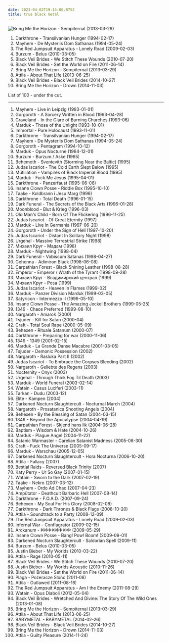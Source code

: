 ```yaml
---
date: 2021-04-02T19:15:00.875Z
title: true black metal
---
```

![Bring Me the Horizon - Sempiternal (2013-03-29)](http://coverartarchive.org/release/86f705ee-242f-4e89-896c-f95bb3044189/11987843449-500.jpg "Bring Me the Horizon - Sempiternal (2013-03-29)")
<ol class="albums">
<li data-cover="http://coverartarchive.org/release/e2f25d41-736c-40e9-83b3-678f42873eb3/14548660035-500.jpg" data-tags="black metal" role="button">Darkthrone - Transilvanian Hunger (1994-02-17)</li>
<li data-cover="http://coverartarchive.org/release/a8843c8b-2b8f-44b7-be46-c5a78942849e/21866237801-500.jpg" data-tags="black metal" role="button">Mayhem - De Mysteriis Dom Sathanas (1994-05-24)</li>
<li data-cover="https://via.placeholder.com/450" data-tags="female fronted metal, female vocalists, hair metal, reggaeton, female vocalist, queercore, goregrind, homocore, brutal death metal, nsbm, gay metal, a campire and a tent and a flashlight and some matches and a tree and that river and my glasses and a spaceship and a really really big bear but the bear is really really far away, drops wet cement on unsuspecting crippled children, a place for people with that tiny black spot on their brain to go when the darkness leaks out and does what it wills, erotic, all things annoying in the world put together into one stupid bitch, approximately 1000 times less pleasant than extreme anal caving, brutal deathcore, gaycore, nazi, the worst thing ever to happen to music, crimes against humanity, hiv positive, douchebag, shit only a fag would listen to, shit only a retard would listen to, i hope you get shot, national socialist black metal, what a waste of site resources, swag, fashioncore, dildocore, antifa, goatse, when i listen to them i dont have to buy peptobysmol anymore, everytime you listen to this crap a truck hits a granny, trashbag filled with vomit, they look like serial prostitutes with fake dildos to scare little kids, rapes my ears, niggacore, i would rather beat myself to death with a hammer than listen to this, a campfire and a tent and a flashlight and some matches and a tree and that river and my glasses and a spaceship and a really really big bear but the bear is really really far away, please assassinate, fellating the bottom of a bottle of wine, wanking and crying while running a marathon, more gay than a san fransisco man in a hawaiian shirt sniffing some liquid gold and watching sex in the city, micropenis, shit being pumped into my head through a fire hose, music to suck cock to, the gayest thing ever to happen to music, homoerotic, man in the pickle suit tricked me again, wagnerian arrangements, melodic dildocore, torture for my ears, music to listen while pederasting, violates the geneva convention, no pubic hair, better die than listen to this, raped in public by barney, pile of plastic, colossal faggot, i would rather eat shit for the rest of my life than listen to this, music to have anal sex to, people i dont want to have sex with, as awesome has having testicles in your face when you wake up, homeless on the streets giving handjobs for crack, really violent sex that is not only extremely bloody but also can scar people forever as well as haunt people in their dreams and plus it can turn innocent people into bloodthirsty killers that have no mercy for their victims, you candle sniffing fuck fence go climb a wall of dicks you double nigger, why does this person have to haunt decent people even on last fm, satanic dildocore, sounds like a woman driving a vehicle with a manual transmission, fart machine, my hatred of this is so thick and rich that you could drizzle it over pancakes, kept in freezer to be served as dinner, used at guantanamo bay, the victims of chernobyl, brutal fagcore, just put your what what deep in my butt butt and let juice fly and ill soak up the what what in the butt butt penis fish meat carebears, spermgrind, dr gay and his gang of faggots, all aboard the failboat, ambient dildocore, satanic buttcore, slamming guttural satanic buttcore, my cat starts to vomit uncontrollably when listening to this" role="button">The Red Jumpsuit Apparatus - Lonely Road (2009-02-03)</li>
<li data-cover="http://coverartarchive.org/release/b43a420d-f4be-3e74-836f-a3732718c92b/1480049199-500.jpg" data-tags="black metal, atmospheric black metal" role="button">Burzum - Belus (2010-03-05)</li>
<li data-cover="https://via.placeholder.com/450" data-tags="post-hardcore" role="button">Black Veil Brides - We Stitch These Wounds (2010-07-20)</li>
<li data-cover="https://via.placeholder.com/450" data-tags="hard rock" role="button">Black Veil Brides - Set the World on Fire (2011-06-14)</li>
<li data-cover="http://coverartarchive.org/release/86f705ee-242f-4e89-896c-f95bb3044189/11987843449-500.jpg" data-tags="post-hardcore, metalcore" role="button">Bring Me the Horizon - Sempiternal (2013-03-29)</li>
<li data-cover="https://via.placeholder.com/450" data-tags="metalcore, deathcore, gaycore, female fronted metal, female vocalists, reggaeton, female vocalist, queercore, goregrind, homocore, brutal death metal, nsbm, gay metal, a campire and a tent and a flashlight and some matches and a tree and that river and my glasses and a spaceship and a really really big bear but the bear is really really far away, drops wet cement on unsuspecting crippled children, a place for people with that tiny black spot on their brain to go when the darkness leaks out and does what it wills, erotic, all things annoying in the world put together into one stupid bitch, approximately 1000 times less pleasant than extreme anal caving, true metal, true norwegian black metal, true black metal, brutal deathcore, nazi, the worst thing ever to happen to music, crimes against humanity, hiv positive, douchebag, shit only a fag would listen to, shit only a retard would listen to, i hope you get shot, national socialist black metal, what a waste of site resources, swag, fashioncore, dildocore, antifa, goatse, when i listen to them i dont have to buy peptobysmol anymore, everytime you listen to this crap a truck hits a granny, trashbag filled with vomit, they look like serial prostitutes with fake dildos to scare little kids, rapes my ears, niggacore, gay black metal, i would rather beat myself to death with a hammer than listen to this, a campfire and a tent and a flashlight and some matches and a tree and that river and my glasses and a spaceship and a really really big bear but the bear is really really far away, please assassinate, fellating the bottom of a bottle of wine, wanking and crying while running a marathon, more gay than a san fransisco man in a hawaiian shirt sniffing some liquid gold and watching sex in the city, micropenis, shit being pumped into my head through a fire hose, music to suck cock to, the gayest thing ever to happen to music, homoerotic, man in the pickle suit tricked me again, wagnerian arrangements, melodic dildocore, torture for my ears, music to listen while pederasting, violates the geneva convention, no pubic hair, better die than listen to this, raped in public by barney, pile of plastic, colossal faggot, i would rather eat shit for the rest of my life than listen to this, music to have anal sex to, people i dont want to have sex with, as awesome has having testicles in your face when you wake up, homeless on the streets giving handjobs for crack, gaygrind, really violent sex that is not only extremely bloody but also can scar people forever as well as haunt people in their dreams and plus it can turn innocent people into bloodthirsty killers that have no mercy for their victims, you candle sniffing fuck fence go climb a wall of dicks you double nigger, why does this person have to haunt decent people even on last fm, satanic dildocore, sounds like a woman driving a vehicle with a manual transmission, fart machine, my hatred of this is so thick and rich that you could drizzle it over pancakes, kept in freezer to be served as dinner, used at guantanamo bay, the victims of chernobyl, brutal fagcore, just put your what what deep in my butt butt and let juice fly and ill soak up the what what in the butt butt penis fish meat carebears, spermgrind, dr gay and his gang of faggots, all aboard the failboat, ambient dildocore, satanic buttcore, gay nigger black metal, slamming guttural satanic buttcore, my cat starts to vomit uncontrollably when listening to this, proud to be gay" role="button">Attila - About That Life (2013-06-25)</li>
<li data-cover="https://via.placeholder.com/450" data-tags="post-hardcore" role="button">Black Veil Brides - Black Veil Brides (2014-10-27)</li>
<li data-cover="https://via.placeholder.com/450" data-tags="true norwegian black metal, violates the geneva convention, raped in public by barney, kept in freezer to be served as dinner, female fronted metal, female vocalists, reggaeton, female vocalist, queercore, post-hardcore, goregrind, homocore, brutal death metal, nsbm, gay metal, a campire and a tent and a flashlight and some matches and a tree and that river and my glasses and a spaceship and a really really big bear but the bear is really really far away, drops wet cement on unsuspecting crippled children, a place for people with that tiny black spot on their brain to go when the darkness leaks out and does what it wills, erotic, all things annoying in the world put together into one stupid bitch, approximately 1000 times less pleasant than extreme anal caving, true metal, true black metal, brutal deathcore, gaycore, nazi, the worst thing ever to happen to music, crimes against humanity, hiv positive, douchebag, shit only a fag would listen to, shit only a retard would listen to, i hope you get shot, national socialist black metal, what a waste of site resources, swag, fashioncore, dildocore, antifa, goatse, when i listen to them i dont have to buy peptobysmol anymore, everytime you listen to this crap a truck hits a granny, trashbag filled with vomit, they look like serial prostitutes with fake dildos to scare little kids, rapes my ears, niggacore, gay black metal, i would rather beat myself to death with a hammer than listen to this, a campfire and a tent and a flashlight and some matches and a tree and that river and my glasses and a spaceship and a really really big bear but the bear is really really far away, please assassinate, fellating the bottom of a bottle of wine, wanking and crying while running a marathon, more gay than a san fransisco man in a hawaiian shirt sniffing some liquid gold and watching sex in the city, micropenis, shit being pumped into my head through a fire hose, music to suck cock to, the gayest thing ever to happen to music, homoerotic, man in the pickle suit tricked me again, wagnerian arrangements, melodic dildocore, torture for my ears, music to listen while pederasting, no pubic hair, better die than listen to this, pile of plastic, colossal faggot, i would rather eat shit for the rest of my life than listen to this, music to have anal sex to, people i dont want to have sex with, as awesome has having testicles in your face when you wake up, homeless on the streets giving handjobs for crack, gaygrind, really violent sex that is not only extremely bloody but also can scar people forever as well as haunt people in their dreams and plus it can turn innocent people into bloodthirsty killers that have no mercy for their victims, you candle sniffing fuck fence go climb a wall of dicks you double nigger, why does this person have to haunt decent people even on last fm, satanic dildocore, sounds like a woman driving a vehicle with a manual transmission, fart machine, my hatred of this is so thick and rich that you could drizzle it over pancakes, used at guantanamo bay, the victims of chernobyl, brutal fagcore, just put your what what deep in my butt butt and let juice fly and ill soak up the what what in the butt butt penis fish meat carebears, spermgrind, dr gay and his gang of faggots, all aboard the failboat, ambient dildocore, satanic buttcore, gay nigger black metal, slamming guttural satanic buttcore, my cat starts to vomit uncontrollably when listening to this, proud to be gay" role="button">Bring Me the Horizon - Drown (2014-11-03)</li>
</ol>
List of 100 - under the cut.
<!-- more -->

_________________

<ol class="albums">
<li data-cover="https://via.placeholder.com/450" data-tags="black metal" role="button">
Mayhem - Live in Leipzig (1993-01-01)
</li>
<li data-cover="http://coverartarchive.org/release/be7fe10b-1bf8-4591-86e8-f25e186d8b61/5950177561-500.jpg" data-tags="black metal, raw black metal" role="button">
Gorgoroth - A Sorcery Written in Blood (1993-04-28)
</li>
<li data-cover="http://coverartarchive.org/release/e4454341-8ae3-4339-b176-ab8c5a1d5a63/3555034678-500.jpg" data-tags="black metal" role="button">
Graveland - In the Glare of Burning Churches (1993-06)
</li>
<li data-cover="http://coverartarchive.org/release/db1067db-78e7-4b02-963b-3e7a1cd2fdeb/4811326194-500.jpg" data-tags="black metal" role="button">
Marduk - Those of the Unlight (1993-10-01)
</li>
<li data-cover="http://coverartarchive.org/release/6aac0b23-142d-3568-8fdc-5154220be48d/8068709253-500.jpg" data-tags="black metal" role="button">
Immortal - Pure Holocaust (1993-11-01)
</li>
<li data-cover="http://coverartarchive.org/release/e2f25d41-736c-40e9-83b3-678f42873eb3/14548660035-500.jpg" data-tags="black metal" role="button">
Darkthrone - Transilvanian Hunger (1994-02-17)
</li>
<li data-cover="http://coverartarchive.org/release/a8843c8b-2b8f-44b7-be46-c5a78942849e/21866237801-500.jpg" data-tags="black metal" role="button">
Mayhem - De Mysteriis Dom Sathanas (1994-05-24)
</li>
<li data-cover="http://coverartarchive.org/release/e5d74976-217a-4f65-99df-d2b256be09e1/5930810741-500.jpg" data-tags="black metal" role="button">
Gorgoroth - Pentagram (1994-10-12)
</li>
<li data-cover="https://via.placeholder.com/450" data-tags="black metal" role="button">
Marduk - Opus Nocturne (1994-12-01)
</li>
<li data-cover="http://coverartarchive.org/release/84a47d99-343a-4081-9602-cea02048ae2b/2883291854-500.jpg" data-tags="black metal" role="button">
Burzum - Burzum / Aske (1995)
</li>
<li data-cover="http://coverartarchive.org/release/6f9776dc-964d-3c06-8bd8-33aeea62cd1c/6985187745-500.jpg" data-tags="black metal" role="button">
Behemoth - Sventevith (Storming Near the Baltic) (1995)
</li>
<li data-cover="http://coverartarchive.org/release/3097df99-cb3b-4f11-833b-0aa05f50a5e8/1502185712-500.jpg" data-tags="black metal" role="button">
Judas Iscariot - The Cold Earth Slept Below (1995)
</li>
<li data-cover="http://coverartarchive.org/release/c842b6c6-bd85-4384-a218-e18d28f0a405/9187934027-500.jpg" data-tags="black metal" role="button">
Mütiilation - Vampires of Black Imperial Blood (1995)
</li>
<li data-cover="http://coverartarchive.org/release/216a3a64-22bc-44ac-a0d0-7402e707cd4f/5250531746-500.jpg" data-tags="black metal" role="button">
Marduk - Fuck Me Jesus (1995-04-01)
</li>
<li data-cover="https://img.discogs.com/MPLtz71BsHLYzqnBBbvgH7WO_lc=/fit-in/600x454/filters:strip_icc():format(jpeg):mode_rgb():quality(90)/discogs-images/R-1373140-1334654294.jpeg.jpg" data-tags="black metal" role="button">
Darkthrone - Panzerfaust (1995-06-06)
</li>
<li data-cover="http://coverartarchive.org/release/773b1e1e-3fe6-4e8f-a5e4-117d45dd2d06/27358258265-500.jpg" data-tags="1995, detroit" role="button">
Insane Clown Posse - Riddle Box (1995-10-10)
</li>
<li data-cover="http://coverartarchive.org/release/1f4f5ee4-1ea8-4849-8d42-3abcbc013cde/14048138069-500.jpg" data-tags="black metal, norwegian black metal, true norwegian black metal, extreme black metal, true black metal, black fucking metal, poetic black metal" role="button">
Taake - Koldbrann i Jesu Marg (1996)
</li>
<li data-cover="https://img.discogs.com/MPLtz71BsHLYzqnBBbvgH7WO_lc=/fit-in/600x454/filters:strip_icc():format(jpeg):mode_rgb():quality(90)/discogs-images/R-1373140-1334654294.jpeg.jpg" data-tags="black metal" role="button">
Darkthrone - Total Death (1996-01-15)
</li>
<li data-cover="https://via.placeholder.com/450" data-tags="black metal" role="button">
Dark Funeral - The Secrets of the Black Arts (1996-01-28)
</li>
<li data-cover="https://via.placeholder.com/450" data-tags="black metal, raw black metal, kvlt, true black metal" role="button">
Moonblood - Blut & Krieg (1996-03)
</li>
<li data-cover="https://img.discogs.com/icopur7OZ3YFfyCMCf8XryAsCHE=/fit-in/600x337/filters:strip_icc():format(jpeg):mode_rgb():quality(90)/discogs-images/R-9634238-1483961231-2879.jpeg.jpg" data-tags="black metal" role="button">
Old Man's Child - Born Of The Flickering (1996-11-25)
</li>
<li data-cover="http://coverartarchive.org/release/6e526f15-e845-464d-8db0-1fdfed1942e5/5569426722-500.jpg" data-tags="black metal" role="button">
Judas Iscariot - Of Great Eternity (1997)
</li>
<li data-cover="https://via.placeholder.com/450" data-tags="black metal" role="button">
Marduk - Live in Germania (1997-06-20)
</li>
<li data-cover="https://via.placeholder.com/450" data-tags="black metal" role="button">
Gorgoroth - Under the Sign of Hell (1997-10-20)
</li>
<li data-cover="http://coverartarchive.org/release/9cde4266-2f49-42cd-8800-afdbe89aa78e/5430870614-500.jpg" data-tags="black metal" role="button">
Judas Iscariot - Distant In Solitary Night (1998)
</li>
<li data-cover="https://via.placeholder.com/450" data-tags="black metal, norwegian black metal" role="button">
Urgehal - Massive Terrestrial Strike (1998)
</li>
<li data-cover="https://via.placeholder.com/450" data-tags="atmospheric black metal, avant-garde black metal, true black metal, orthodox black metal, russian chanson, black shanson" role="button">
Михаил Круг - Мадам (1998)
</li>
<li data-cover="http://coverartarchive.org/release/0540d909-a493-469d-9a61-f4aae98c2335/4809550915-500.jpg" data-tags="black metal" role="button">
Marduk - Nightwing (1998-04)
</li>
<li data-cover="https://via.placeholder.com/450" data-tags="black metal" role="button">
Dark Funeral - Vobiscum Satanas (1998-04-27)
</li>
<li data-cover="https://via.placeholder.com/450" data-tags="black metal" role="button">
Gehenna - Adimiron Black (1998-06-08)
</li>
<li data-cover="http://coverartarchive.org/release/3f2e996b-e231-4165-bba0-64ee3b67cf60/1033890833-500.jpg" data-tags="black metal" role="button">
Carpathian Forest - Black Shining Leather (1998-08-28)
</li>
<li data-cover="https://img.discogs.com/LpWPSsMRdJF3kGrFKD92rw4aDp0=/fit-in/600x378/filters:strip_icc():format(jpeg):mode_rgb():quality(90)/discogs-images/R-5555198-1414235134-6501.jpeg.jpg" data-tags="black metal" role="button">
Emperor - Emperor / Wrath of the Tyrant (1998-09-28)
</li>
<li data-cover="https://via.placeholder.com/450" data-tags="chanson, atmospheric black metal, raw black metal, avant-garde black metal, true black metal, orthodox black metal, black shanson" role="button">
Михаил Круг - Владимирский централ (1999)
</li>
<li data-cover="https://via.placeholder.com/450" data-tags="atmospheric black metal, raw black metal, avant-garde black metal, true black metal, orthodox black metal, black shanson" role="button">
Михаил Круг - Роза (1999)
</li>
<li data-cover="http://coverartarchive.org/release/01ead863-ec48-479e-8d96-d0594d0932aa/23145881636-500.jpg" data-tags="black metal" role="button">
Judas Iscariot - Heaven In Flames (1999-02)
</li>
<li data-cover="https://via.placeholder.com/450" data-tags="black metal" role="button">
Marduk - Panzer Division Marduk (1999-03-05)
</li>
<li data-cover="https://img.discogs.com/cNhyGiPa18oIAK7F52ij5CIZrFM=/fit-in/562x556/filters:strip_icc():format(jpeg):mode_rgb():quality(90)/discogs-images/R-2133956-1348802991-3436.jpeg.jpg" data-tags="black metal" role="button">
Satyricon - Intermezzo II (1999-05-10)
</li>
<li data-cover="http://coverartarchive.org/release/4376e2ea-7b73-32a7-b99a-2e76f21498c2/28063954531-500.jpg" data-tags="juggalo, hip-hop" role="button">
Insane Clown Posse - The Amazing Jeckel Brothers (1999-05-25)
</li>
<li data-cover="http://coverartarchive.org/release/ed386063-2dc6-4e98-b0d5-ab27ff469c17/4207443530-500.jpg" data-tags="black metal" role="button">
1349 - Chaos Preferred (1999-08-10)
</li>
<li data-cover="http://coverartarchive.org/release/624e99b8-1481-442f-b818-a0de955fa7a0/2248693566-500.jpg" data-tags="black metal" role="button">
Nargaroth - Amarok (2000)
</li>
<li data-cover="https://img.discogs.com/p1_YXoPwU0K-OS0LqGVzUWNiuc8=/fit-in/300x300/filters:strip_icc():format(jpeg):mode_rgb():quality(90)/discogs-images/R-8177595-1463222916-2006.jpeg.jpg" data-tags="black metal" role="button">
Tsjuder - Kill for Satan (2000-04)
</li>
<li data-cover="https://via.placeholder.com/450" data-tags="black metal" role="button">
Craft - Total Soul Rape (2000-05-09)
</li>
<li data-cover="https://via.placeholder.com/450" data-tags="black metal" role="button">
Behexen - Rituale Satanum (2000-07)
</li>
<li data-cover="https://via.placeholder.com/450" data-tags="black metal" role="button">
Darkthrone - Preparing for war (2000-11-06)
</li>
<li data-cover="http://coverartarchive.org/release/3b7437ea-708b-42f5-be1c-0369feb74c4e/4207453201-500.jpg" data-tags="black metal" role="button">
1349 - 1349 (2001-02-15)
</li>
<li data-cover="https://via.placeholder.com/450" data-tags="black metal" role="button">
Marduk - La Grande Danse Macabre (2001-03-05)
</li>
<li data-cover="http://coverartarchive.org/release/2ef6c1bc-ad49-4090-bc03-de89ce20b633/2651046663-500.jpg" data-tags="black metal" role="button">
Tsjuder - Demonic Possession (2002)
</li>
<li data-cover="http://coverartarchive.org/release/bb2561bb-fd7a-4c9f-aaf5-ddc0512fbc2a/2248935299-500.jpg" data-tags="black metal" role="button">
Nargaroth - Rasluka Part II (2002)
</li>
<li data-cover="http://coverartarchive.org/release/34ccce64-25b8-4568-98c5-3f208897a040/5949717212-500.jpg" data-tags="black metal" role="button">
Judas Iscariot - To Embrace the Corpses Bleeding (2002)
</li>
<li data-cover="http://coverartarchive.org/release/ae39c67c-7703-4151-a365-993a1c315123/2704373752-500.jpg" data-tags="black metal, depressive black metal" role="button">
Nargaroth - Geliebte des Regens (2003)
</li>
<li data-cover="https://img.discogs.com/asVidnJlB_cTG8BBDg3CvA7CpmU=/fit-in/600x499/filters:strip_icc():format(jpeg):mode_rgb():quality(90)/discogs-images/R-8087710-1454934958-7912.jpeg.jpg" data-tags="black metal, atmospheric black metal" role="button">
Nocternity - Onyx (2003)
</li>
<li data-cover="https://via.placeholder.com/450" data-tags="black metal" role="button">
Urgehal - Through Thick Fog Til Death (2003)
</li>
<li data-cover="http://coverartarchive.org/release/481971ab-abc8-41fc-86e9-0cfa91bd5bd8/4809664626-500.jpg" data-tags="black metal" role="button">
Marduk - World Funeral (2003-02-14)
</li>
<li data-cover="https://img.discogs.com/F8TsZffkMhD_-Pc3v_EPegVr3JM=/fit-in/600x284/filters:strip_icc():format(jpeg):mode_rgb():quality(90)/discogs-images/R-13861590-1562780116-2796.jpeg.jpg" data-tags="black metal" role="button">
Watain - Casus Luciferi (2003-11)
</li>
<li data-cover="https://img.discogs.com/Hx2z0NItvsNkVQThKzoP0svvhcE=/fit-in/600x531/filters:strip_icc():format(jpeg):mode_rgb():quality(90)/discogs-images/R-9280126-1510163722-7447.jpeg.jpg" data-tags="dudu, tarkan" role="button">
Tarkan - Dudu (2003-12)
</li>
<li data-cover="https://via.placeholder.com/450" data-tags="black metal, true black metal, norway black metal" role="button">
Elite - Kampen (2004)
</li>
<li data-cover="http://coverartarchive.org/release/205da306-fc1b-3fc2-b7b3-7ce0f93b8c89/14799107609-500.jpg" data-tags="black metal" role="button">
Darkened Nocturn Slaughtercult - Nocturnal March (2004)
</li>
<li data-cover="http://coverartarchive.org/release/d33b3e90-8291-460d-90fc-ecbc177144ef/2248853601-500.jpg" data-tags="black metal" role="button">
Nargaroth - Prosatanica Shooting Angels (2004)
</li>
<li data-cover="https://via.placeholder.com/450" data-tags="black metal, finnish black metal" role="button">
Behexen - By the Blessing of Satan (2004-03-15)
</li>
<li data-cover="http://coverartarchive.org/release/9b3e6363-2d1b-4ea0-8bc5-ed849e3a8d75/13320177159-500.jpg" data-tags="black metal" role="button">
1349 - Beyond the Apocalypse (2004-04-19)
</li>
<li data-cover="https://img.discogs.com/QVRzBHKAVbhSe141OxfJQRn3mac=/fit-in/500x500/filters:strip_icc():format(jpeg):mode_rgb():quality(90)/discogs-images/R-4096915-1355112299-5303.jpeg.jpg" data-tags="black metal" role="button">
Carpathian Forest - Skjend hans lik (2004-06-28)
</li>
<li data-cover="https://via.placeholder.com/450" data-tags="black metal, raw black metal, kvlt, true black metal" role="button">
Baptism - Wisdom & Hate (2004-10-26)
</li>
<li data-cover="http://coverartarchive.org/release/27e6d06a-c20d-45a2-afbf-1ec0f5e0e0b0/4811056106-500.jpg" data-tags="black metal" role="button">
Marduk - Plague Angel (2004-11-22)
</li>
<li data-cover="http://coverartarchive.org/release/f5ff01a8-3590-42e1-8581-8a144c410b4f/10138520058-500.jpg" data-tags="black metal" role="button">
Satanic Warmaster - Carelian Satanist Madness (2005-06-30)
</li>
<li data-cover="http://coverartarchive.org/release/f4d0dbf3-8c5f-3297-bc45-86f68c78fba6/23165777608-500.jpg" data-tags="black metal" role="button">
Craft - Fuck The Universe (2005-09-17)
</li>
<li data-cover="http://coverartarchive.org/release/54991fb8-e07e-4132-b160-50415d9bdfea/6008699608-500.jpg" data-tags="black metal" role="button">
Marduk - Warschau (2005-12-05)
</li>
<li data-cover="http://coverartarchive.org/release/b7fc16c3-6611-4312-8bd1-ce7122deaad6/16103200312-500.jpg" data-tags="black metal, german black metal" role="button">
Darkened Nocturn Slaughtercult - Hora Nocturna (2006-10-20)
</li>
<li data-cover="https://via.placeholder.com/450" data-tags="deathcore" role="button">
Attila - Fallacy (2007)
</li>
<li data-cover="https://via.placeholder.com/450" data-tags="war metal, blackened death metal, true black metal" role="button">
Bestial Raids - Reversed Black Trinity (2007)
</li>
<li data-cover="https://img.discogs.com/_BJFszd73qwVxIqLKvgBV8MkrFA=/fit-in/600x526/filters:strip_icc():format(jpeg):mode_rgb():quality(90)/discogs-images/R-10497034-1498657831-8536.jpeg.jpg" data-tags="female vocalists, gay metal" role="button">
Katy Perry - Ur So Gay (2007-01-15)
</li>
<li data-cover="https://via.placeholder.com/450" data-tags="black metal" role="button">
Watain - Sworn to the Dark (2007-02-19)
</li>
<li data-cover="http://coverartarchive.org/release/56a81f6d-c806-4cd9-a633-bf124b59f826/9017373488-500.jpg" data-tags="black metal" role="button">
Taake - Nekro (2007-03-12)
</li>
<li data-cover="https://via.placeholder.com/450" data-tags="black metal" role="button">
Mayhem - Ordo Ad Chao (2007-04-23)
</li>
<li data-cover="https://via.placeholder.com/450" data-tags="black metal, usbm, raw black metal, true black metal" role="button">
Ampütator - Deathcult Barbaric Hell (2007-08-14)
</li>
<li data-cover="https://via.placeholder.com/450" data-tags="black metal, black n roll" role="button">
Darkthrone - F.O.A.D. (2007-09-24)
</li>
<li data-cover="http://coverartarchive.org/release/d1009229-3cdf-4623-8b2a-882825e8549c/2424481731-500.jpg" data-tags="black metal" role="button">
Behexen - My Soul For His Glory (2008-02-08)
</li>
<li data-cover="https://via.placeholder.com/450" data-tags="black metal" role="button">
Darkthrone - Dark Thrones & Black Flags (2008-10-20)
</li>
<li data-cover="https://via.placeholder.com/450" data-tags="deathcore, gaycore" role="button">
Attila - Soundtrack to a Party (2008-12-09)
</li>
<li data-cover="https://via.placeholder.com/450" data-tags="female fronted metal, female vocalists, hair metal, reggaeton, female vocalist, queercore, goregrind, homocore, brutal death metal, nsbm, gay metal, a campire and a tent and a flashlight and some matches and a tree and that river and my glasses and a spaceship and a really really big bear but the bear is really really far away, drops wet cement on unsuspecting crippled children, a place for people with that tiny black spot on their brain to go when the darkness leaks out and does what it wills, erotic, all things annoying in the world put together into one stupid bitch, approximately 1000 times less pleasant than extreme anal caving, brutal deathcore, gaycore, nazi, the worst thing ever to happen to music, crimes against humanity, hiv positive, douchebag, shit only a fag would listen to, shit only a retard would listen to, i hope you get shot, national socialist black metal, what a waste of site resources, swag, fashioncore, dildocore, antifa, goatse, when i listen to them i dont have to buy peptobysmol anymore, everytime you listen to this crap a truck hits a granny, trashbag filled with vomit, they look like serial prostitutes with fake dildos to scare little kids, rapes my ears, niggacore, i would rather beat myself to death with a hammer than listen to this, a campfire and a tent and a flashlight and some matches and a tree and that river and my glasses and a spaceship and a really really big bear but the bear is really really far away, please assassinate, fellating the bottom of a bottle of wine, wanking and crying while running a marathon, more gay than a san fransisco man in a hawaiian shirt sniffing some liquid gold and watching sex in the city, micropenis, shit being pumped into my head through a fire hose, music to suck cock to, the gayest thing ever to happen to music, homoerotic, man in the pickle suit tricked me again, wagnerian arrangements, melodic dildocore, torture for my ears, music to listen while pederasting, violates the geneva convention, no pubic hair, better die than listen to this, raped in public by barney, pile of plastic, colossal faggot, i would rather eat shit for the rest of my life than listen to this, music to have anal sex to, people i dont want to have sex with, as awesome has having testicles in your face when you wake up, homeless on the streets giving handjobs for crack, really violent sex that is not only extremely bloody but also can scar people forever as well as haunt people in their dreams and plus it can turn innocent people into bloodthirsty killers that have no mercy for their victims, you candle sniffing fuck fence go climb a wall of dicks you double nigger, why does this person have to haunt decent people even on last fm, satanic dildocore, sounds like a woman driving a vehicle with a manual transmission, fart machine, my hatred of this is so thick and rich that you could drizzle it over pancakes, kept in freezer to be served as dinner, used at guantanamo bay, the victims of chernobyl, brutal fagcore, just put your what what deep in my butt butt and let juice fly and ill soak up the what what in the butt butt penis fish meat carebears, spermgrind, dr gay and his gang of faggots, all aboard the failboat, ambient dildocore, satanic buttcore, slamming guttural satanic buttcore, my cat starts to vomit uncontrollably when listening to this" role="button">
The Red Jumpsuit Apparatus - Lonely Road (2009-02-03)
</li>
<li data-cover="https://via.placeholder.com/450" data-tags="black metal, polish" role="button">
Infernal War - Conflagrator (2009-02-15)
</li>
<li data-cover="https://via.placeholder.com/450" data-tags="black metal, 2009" role="button">
Arckanum - ÞÞÞÞÞÞÞÞÞÞÞ (2009-05-29)
</li>
<li data-cover="http://coverartarchive.org/release/7aa2faf0-993a-45b6-b513-afcb5f40f5d5/1621608060-500.jpg" data-tags="2009, goregrind, deathcore, brutal death metal, nsbm, deathgrind, brutal deathcore, national socialist black metal, moshcore" role="button">
Insane Clown Posse - Bang! Pow! Boom! (2009-09-01)
</li>
<li data-cover="http://coverartarchive.org/release/a7e4fd7d-81d1-44fa-aa49-2031bbae8b31/1362249760-500.jpg" data-tags="black metal" role="button">
Darkened Nocturn Slaughtercult - Saldorian Spell (2009-11)
</li>
<li data-cover="http://coverartarchive.org/release/b43a420d-f4be-3e74-836f-a3732718c92b/1480049199-500.jpg" data-tags="black metal, atmospheric black metal" role="button">
Burzum - Belus (2010-03-05)
</li>
<li data-cover="http://coverartarchive.org/release/6bfba6d5-71fc-454b-b3a0-63632a1459fa/20855090957-500.jpg" data-tags="totec radio, justin bieber, goregrind, justin bieber my worlds" role="button">
Justin Bieber - My Worlds (2010-03-22)
</li>
<li data-cover="https://via.placeholder.com/450" data-tags="deathcore" role="button">
Attila - Rage (2010-05-11)
</li>
<li data-cover="https://via.placeholder.com/450" data-tags="post-hardcore" role="button">
Black Veil Brides - We Stitch These Wounds (2010-07-20)
</li>
<li data-cover="http://coverartarchive.org/release/d9206472-5d0c-4617-a1d3-75466a346934/15444150049-500.jpg" data-tags="totec radio, justin bieber" role="button">
Justin Bieber - My Worlds Acoustic (2010-11-26)
</li>
<li data-cover="https://via.placeholder.com/450" data-tags="hard rock" role="button">
Black Veil Brides - Set the World on Fire (2011-06-14)
</li>
<li data-cover="http://coverartarchive.org/release/03b3ed83-3334-4906-a678-7b90e256d363/6212079908-500.jpg" data-tags="black metal, nakurwianie dla szatana" role="button">
Plaga - Pożeracze Słońc (2011-08)
</li>
<li data-cover="https://via.placeholder.com/450" data-tags="deathcore" role="button">
Attila - Outlawed (2011-08-16)
</li>
<li data-cover="https://via.placeholder.com/450" data-tags="female fronted metal, female vocalists, hair metal, reggaeton, female vocalist, queercore, goregrind, homocore, brutal death metal, nsbm, gay metal, a campire and a tent and a flashlight and some matches and a tree and that river and my glasses and a spaceship and a really really big bear but the bear is really really far away, drops wet cement on unsuspecting crippled children, a place for people with that tiny black spot on their brain to go when the darkness leaks out and does what it wills, erotic, all things annoying in the world put together into one stupid bitch, approximately 1000 times less pleasant than extreme anal caving, brutal deathcore, gaycore, nazi, the worst thing ever to happen to music, crimes against humanity, hiv positive, douchebag, shit only a fag would listen to, shit only a retard would listen to, i hope you get shot, national socialist black metal, what a waste of site resources, swag, fashioncore, dildocore, antifa, goatse, when i listen to them i dont have to buy peptobysmol anymore, everytime you listen to this crap a truck hits a granny, trashbag filled with vomit, they look like serial prostitutes with fake dildos to scare little kids, rapes my ears, niggacore, i would rather beat myself to death with a hammer than listen to this, a campfire and a tent and a flashlight and some matches and a tree and that river and my glasses and a spaceship and a really really big bear but the bear is really really far away, please assassinate, fellating the bottom of a bottle of wine, wanking and crying while running a marathon, more gay than a san fransisco man in a hawaiian shirt sniffing some liquid gold and watching sex in the city, micropenis, shit being pumped into my head through a fire hose, music to suck cock to, the gayest thing ever to happen to music, homoerotic, man in the pickle suit tricked me again, wagnerian arrangements, melodic dildocore, torture for my ears, music to listen while pederasting, violates the geneva convention, no pubic hair, better die than listen to this, raped in public by barney, pile of plastic, colossal faggot, i would rather eat shit for the rest of my life than listen to this, music to have anal sex to, people i dont want to have sex with, as awesome has having testicles in your face when you wake up, homeless on the streets giving handjobs for crack, really violent sex that is not only extremely bloody but also can scar people forever as well as haunt people in their dreams and plus it can turn innocent people into bloodthirsty killers that have no mercy for their victims, you candle sniffing fuck fence go climb a wall of dicks you double nigger, why does this person have to haunt decent people even on last fm, satanic dildocore, sounds like a woman driving a vehicle with a manual transmission, fart machine, my hatred of this is so thick and rich that you could drizzle it over pancakes, kept in freezer to be served as dinner, used at guantanamo bay, the victims of chernobyl, brutal fagcore, just put your what what deep in my butt butt and let juice fly and ill soak up the what what in the butt butt penis fish meat carebears, spermgrind, dr gay and his gang of faggots, all aboard the failboat, ambient dildocore, satanic buttcore, slamming guttural satanic buttcore, my cat starts to vomit uncontrollably when listening to this" role="button">
The Red Jumpsuit Apparatus - Am I the Enemy (2011-08-29)
</li>
<li data-cover="https://via.placeholder.com/450" data-tags="black metal, swedish black metal, religious black metal" role="button">
Watain - Opus Diaboli (2012-05-04)
</li>
<li data-cover="https://via.placeholder.com/450" data-tags="hard rock, 2013, glam metal" role="button">
Black Veil Brides - Wretched And Divine: The Story Of The Wild Ones (2013-01-08)
</li>
<li data-cover="http://coverartarchive.org/release/86f705ee-242f-4e89-896c-f95bb3044189/11987843449-500.jpg" data-tags="post-hardcore, metalcore" role="button">
Bring Me the Horizon - Sempiternal (2013-03-29)
</li>
<li data-cover="https://via.placeholder.com/450" data-tags="metalcore, deathcore, gaycore, female fronted metal, female vocalists, reggaeton, female vocalist, queercore, goregrind, homocore, brutal death metal, nsbm, gay metal, a campire and a tent and a flashlight and some matches and a tree and that river and my glasses and a spaceship and a really really big bear but the bear is really really far away, drops wet cement on unsuspecting crippled children, a place for people with that tiny black spot on their brain to go when the darkness leaks out and does what it wills, erotic, all things annoying in the world put together into one stupid bitch, approximately 1000 times less pleasant than extreme anal caving, true metal, true norwegian black metal, true black metal, brutal deathcore, nazi, the worst thing ever to happen to music, crimes against humanity, hiv positive, douchebag, shit only a fag would listen to, shit only a retard would listen to, i hope you get shot, national socialist black metal, what a waste of site resources, swag, fashioncore, dildocore, antifa, goatse, when i listen to them i dont have to buy peptobysmol anymore, everytime you listen to this crap a truck hits a granny, trashbag filled with vomit, they look like serial prostitutes with fake dildos to scare little kids, rapes my ears, niggacore, gay black metal, i would rather beat myself to death with a hammer than listen to this, a campfire and a tent and a flashlight and some matches and a tree and that river and my glasses and a spaceship and a really really big bear but the bear is really really far away, please assassinate, fellating the bottom of a bottle of wine, wanking and crying while running a marathon, more gay than a san fransisco man in a hawaiian shirt sniffing some liquid gold and watching sex in the city, micropenis, shit being pumped into my head through a fire hose, music to suck cock to, the gayest thing ever to happen to music, homoerotic, man in the pickle suit tricked me again, wagnerian arrangements, melodic dildocore, torture for my ears, music to listen while pederasting, violates the geneva convention, no pubic hair, better die than listen to this, raped in public by barney, pile of plastic, colossal faggot, i would rather eat shit for the rest of my life than listen to this, music to have anal sex to, people i dont want to have sex with, as awesome has having testicles in your face when you wake up, homeless on the streets giving handjobs for crack, gaygrind, really violent sex that is not only extremely bloody but also can scar people forever as well as haunt people in their dreams and plus it can turn innocent people into bloodthirsty killers that have no mercy for their victims, you candle sniffing fuck fence go climb a wall of dicks you double nigger, why does this person have to haunt decent people even on last fm, satanic dildocore, sounds like a woman driving a vehicle with a manual transmission, fart machine, my hatred of this is so thick and rich that you could drizzle it over pancakes, kept in freezer to be served as dinner, used at guantanamo bay, the victims of chernobyl, brutal fagcore, just put your what what deep in my butt butt and let juice fly and ill soak up the what what in the butt butt penis fish meat carebears, spermgrind, dr gay and his gang of faggots, all aboard the failboat, ambient dildocore, satanic buttcore, gay nigger black metal, slamming guttural satanic buttcore, my cat starts to vomit uncontrollably when listening to this, proud to be gay" role="button">
Attila - About That Life (2013-06-25)
</li>
<li data-cover="http://coverartarchive.org/release/e5c0f2cc-692c-46e2-af7d-4404c95e1550/6434003625-500.jpg" data-tags="2014" role="button">
BABYMETAL - BABYMETAL (2014-02-26)
</li>
<li data-cover="https://via.placeholder.com/450" data-tags="post-hardcore" role="button">
Black Veil Brides - Black Veil Brides (2014-10-27)
</li>
<li data-cover="https://via.placeholder.com/450" data-tags="true norwegian black metal, violates the geneva convention, raped in public by barney, kept in freezer to be served as dinner, female fronted metal, female vocalists, reggaeton, female vocalist, queercore, post-hardcore, goregrind, homocore, brutal death metal, nsbm, gay metal, a campire and a tent and a flashlight and some matches and a tree and that river and my glasses and a spaceship and a really really big bear but the bear is really really far away, drops wet cement on unsuspecting crippled children, a place for people with that tiny black spot on their brain to go when the darkness leaks out and does what it wills, erotic, all things annoying in the world put together into one stupid bitch, approximately 1000 times less pleasant than extreme anal caving, true metal, true black metal, brutal deathcore, gaycore, nazi, the worst thing ever to happen to music, crimes against humanity, hiv positive, douchebag, shit only a fag would listen to, shit only a retard would listen to, i hope you get shot, national socialist black metal, what a waste of site resources, swag, fashioncore, dildocore, antifa, goatse, when i listen to them i dont have to buy peptobysmol anymore, everytime you listen to this crap a truck hits a granny, trashbag filled with vomit, they look like serial prostitutes with fake dildos to scare little kids, rapes my ears, niggacore, gay black metal, i would rather beat myself to death with a hammer than listen to this, a campfire and a tent and a flashlight and some matches and a tree and that river and my glasses and a spaceship and a really really big bear but the bear is really really far away, please assassinate, fellating the bottom of a bottle of wine, wanking and crying while running a marathon, more gay than a san fransisco man in a hawaiian shirt sniffing some liquid gold and watching sex in the city, micropenis, shit being pumped into my head through a fire hose, music to suck cock to, the gayest thing ever to happen to music, homoerotic, man in the pickle suit tricked me again, wagnerian arrangements, melodic dildocore, torture for my ears, music to listen while pederasting, no pubic hair, better die than listen to this, pile of plastic, colossal faggot, i would rather eat shit for the rest of my life than listen to this, music to have anal sex to, people i dont want to have sex with, as awesome has having testicles in your face when you wake up, homeless on the streets giving handjobs for crack, gaygrind, really violent sex that is not only extremely bloody but also can scar people forever as well as haunt people in their dreams and plus it can turn innocent people into bloodthirsty killers that have no mercy for their victims, you candle sniffing fuck fence go climb a wall of dicks you double nigger, why does this person have to haunt decent people even on last fm, satanic dildocore, sounds like a woman driving a vehicle with a manual transmission, fart machine, my hatred of this is so thick and rich that you could drizzle it over pancakes, used at guantanamo bay, the victims of chernobyl, brutal fagcore, just put your what what deep in my butt butt and let juice fly and ill soak up the what what in the butt butt penis fish meat carebears, spermgrind, dr gay and his gang of faggots, all aboard the failboat, ambient dildocore, satanic buttcore, gay nigger black metal, slamming guttural satanic buttcore, my cat starts to vomit uncontrollably when listening to this, proud to be gay" role="button">
Bring Me the Horizon - Drown (2014-11-03)
</li>
<li data-cover="https://via.placeholder.com/450" data-tags="all things annoying in the world put together into one stupid bitch, i would rather beat myself to death with a hammer than listen to this, more gay than a san fransisco man in a hawaiian shirt sniffing some liquid gold and watching sex in the city, torture for my ears, violates the geneva convention, raped in public by barney, really violent sex that is not only extremely bloody but also can scar people forever as well as haunt people in their dreams and plus it can turn innocent people into bloodthirsty killers that have no mercy for their victims, you candle sniffing fuck fence go climb a wall of dicks you double nigger, sounds like a woman driving a vehicle with a manual transmission, my hatred of this is so thick and rich that you could drizzle it over pancakes, used at guantanamo bay, just put your what what deep in my butt butt and let juice fly and ill soak up the what what in the butt butt penis fish meat carebears, spermgrind, my cat starts to vomit uncontrollably when listening to this, female fronted metal, female vocalists, reggaeton, female vocalist, queercore, goregrind, homocore, deathcore, brutal death metal, nsbm, gay metal, a campire and a tent and a flashlight and some matches and a tree and that river and my glasses and a spaceship and a really really big bear but the bear is really really far away, drops wet cement on unsuspecting crippled children, a place for people with that tiny black spot on their brain to go when the darkness leaks out and does what it wills, erotic, approximately 1000 times less pleasant than extreme anal caving, true metal, true norwegian black metal, true black metal, brutal deathcore, gaycore, nazi, the worst thing ever to happen to music, crimes against humanity, hiv positive, douchebag, shit only a fag would listen to, shit only a retard would listen to, i hope you get shot, national socialist black metal, what a waste of site resources, swag, fashioncore, dildocore, antifa, goatse, when i listen to them i dont have to buy peptobysmol anymore, everytime you listen to this crap a truck hits a granny, trashbag filled with vomit, they look like serial prostitutes with fake dildos to scare little kids, rapes my ears, niggacore, gay black metal, a campfire and a tent and a flashlight and some matches and a tree and that river and my glasses and a spaceship and a really really big bear but the bear is really really far away, please assassinate, fellating the bottom of a bottle of wine, wanking and crying while running a marathon, micropenis, shit being pumped into my head through a fire hose, music to suck cock to, the gayest thing ever to happen to music, homoerotic, man in the pickle suit tricked me again, wagnerian arrangements, melodic dildocore, music to listen while pederasting, no pubic hair, better die than listen to this, pile of plastic, colossal faggot, i would rather eat shit for the rest of my life than listen to this, music to have anal sex to, people i dont want to have sex with, as awesome has having testicles in your face when you wake up, homeless on the streets giving handjobs for crack, gaygrind, why does this person have to haunt decent people even on last fm, satanic dildocore, fart machine, kept in freezer to be served as dinner, the victims of chernobyl, brutal fagcore, dr gay and his gang of faggots, all aboard the failboat, ambient dildocore, satanic buttcore, gay nigger black metal, slamming guttural satanic buttcore, proud to be gay" role="button">
Attila - Guilty Pleasure (2014-11-24)
</li>
</ol>
